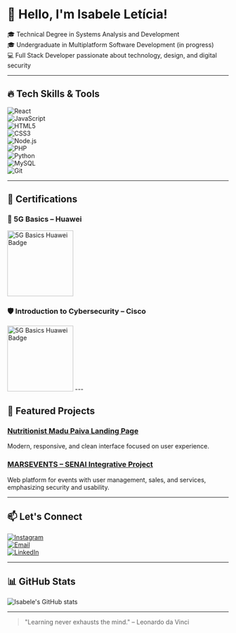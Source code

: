 # 👋 Hello, I'm Isabele Letícia!

🎓 Technical Degree in Systems Analysis and Development  
🎓 Undergraduate in Multiplatform Software Development (in progress)  
💻 Full Stack Developer passionate about technology, design, and digital security

---

## 🔥 Tech Skills & Tools

![React](https://img.shields.io/badge/-React-DB2777?style=flat&logo=react&logoColor=white)  
![JavaScript](https://img.shields.io/badge/-JavaScript-F29F05?style=flat&logo=javascript&logoColor=white)  
![HTML5](https://img.shields.io/badge/-HTML5-F27C56?style=flat&logo=html5&logoColor=white)  
![CSS3](https://img.shields.io/badge/-CSS3-F27C56?style=flat&logo=css3&logoColor=white)  
![Node.js](https://img.shields.io/badge/-Node.js-F29F05?style=flat&logo=node.js&logoColor=white)  
![PHP](https://img.shields.io/badge/-PHP-DB2777?style=flat&logo=php&logoColor=white)  
![Python](https://img.shields.io/badge/-Python-F29F05?style=flat&logo=python&logoColor=white)  
![MySQL](https://img.shields.io/badge/-MySQL-DB2777?style=flat&logo=mysql&logoColor=white)  
![Git](https://img.shields.io/badge/-Git-F29F05?style=flat&logo=git&logoColor=white)  

---

## 🏅 Certifications

### 📡 5G Basics – Huawei  
<img src="https://media.licdn.com/dms/image/v2/D4D2DAQFYo5REGb92bA/profile-treasury-image-shrink_800_800/B4DZfHDv_vGgAc-/0/1751391339110?e=1752001200&v=beta&t=2oe5cvSAI_HLrPQZG_uTb2UHtdeOMpS5SOstGUyM9pw" alt="5G Basics Huawei Badge" width="150"/>

### 🛡️ Introduction to Cybersecurity – Cisco  
<img src="https://images.credly.com/size/680x680/images/a4dd891f-7bf5-4938-8241-50dc81e8cc00/image.png" alt="5G Basics Huawei Badge" width="150"/>
---


## 💼 Featured Projects

### [Nutritionist Madu Paiva Landing Page](https://github.com/IsabeleLeticiaQueiroz/nutricionista_madu_paiva)  
Modern, responsive, and clean interface focused on user experience.

### [MARSEVENTS – SENAI Integrative Project](https://github.com/IsabeleLeticiaQueiroz/MARSEVENTS-PROJETO-INTEGRADOR-SENAI-2023-)  
Web platform for events with user management, sales, and services, emphasizing security and usability.

---

## 📫 Let's Connect

[![Instagram](https://img.shields.io/badge/-Instagram-DB2777?style=flat&logo=instagram&logoColor=white)](https://instagram.com/seu_instagram)  
[![Email](https://img.shields.io/badge/-Email-F29F05?style=flat&logo=gmail&logoColor=white)](mailto:isabelequeirozprofissional@gmail.com)  
[![LinkedIn](https://img.shields.io/badge/-LinkedIn-DB2777?style=flat&logo=linkedin&logoColor=white)](https://linkedin.com/in/isabele-let%C3%ADcia-queiroz-359248268/)

---

## 📊 GitHub Stats

![Isabele's GitHub stats](https://github-readme-stats.vercel.app/api?username=IsabeleLeticiaQueiroz&show_icons=true&theme=radical&hide_border=true&count_private=true)

---

> "Learning never exhausts the mind." – Leonardo da Vinci
